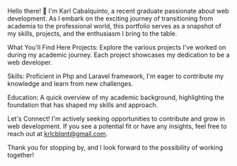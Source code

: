 
Hello there! 👋 I'm Karl Cabalquinto, a recent graduate passionate about web development. As I embark on the exciting journey of transitioning from academia to the professional world, this portfolio serves as a snapshot of my skills, projects, and the enthusiasm I bring to the table.

What You'll Find Here
Projects: Explore the various projects I've worked on during my academic journey. Each project showcases my dedication to be a web developer.

Skills: Proficient in Php and Laravel framework, I'm eager to contribute my knowledge and learn from new challenges.

Education: A quick overview of my academic background, highlighting the foundation that has shaped my skills and approach.

Let's Connect!
I'm actively seeking opportunities to contribute and grow in web development. If you see a potential fit or have any insights, feel free to reach out at krlcblqnt@gmail.com.

Thank you for stopping by, and I look forward to the possibility of working together!
 
 
